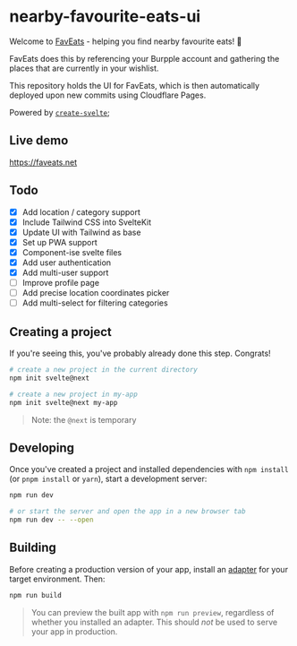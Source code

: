 # nearby-favourite-eats-ui

Welcome to [FavEats](https://faveats.net) - helping you find nearby favourite eats! 🍱

FavEats does this by referencing your Burpple account and gathering the places that are currently in your wishlist.

This repository holds the UI for FavEats, which is then automatically deployed upon new commits using Cloudflare Pages.

Powered by [`create-svelte`](https://github.com/sveltejs/kit/tree/master/packages/create-svelte);

## Live demo

https://faveats.net

## Todo

- [x] Add location / category support
- [x] Include Tailwind CSS into SvelteKit
- [x] Update UI with Tailwind as base
- [x] Set up PWA support
- [x] Component-ise svelte files
- [x] Add user authentication
- [x] Add multi-user support
- [ ] Improve profile page
- [ ] Add precise location coordinates picker
- [ ] Add multi-select for filtering categories

## Creating a project

If you're seeing this, you've probably already done this step. Congrats!

```bash
# create a new project in the current directory
npm init svelte@next

# create a new project in my-app
npm init svelte@next my-app
```

> Note: the `@next` is temporary

## Developing

Once you've created a project and installed dependencies with `npm install` (or `pnpm install` or `yarn`), start a development server:

```bash
npm run dev

# or start the server and open the app in a new browser tab
npm run dev -- --open
```

## Building

Before creating a production version of your app, install an [adapter](https://kit.svelte.dev/docs#adapters) for your target environment. Then:

```bash
npm run build
```

> You can preview the built app with `npm run preview`, regardless of whether you installed an adapter. This should _not_ be used to serve your app in production.
